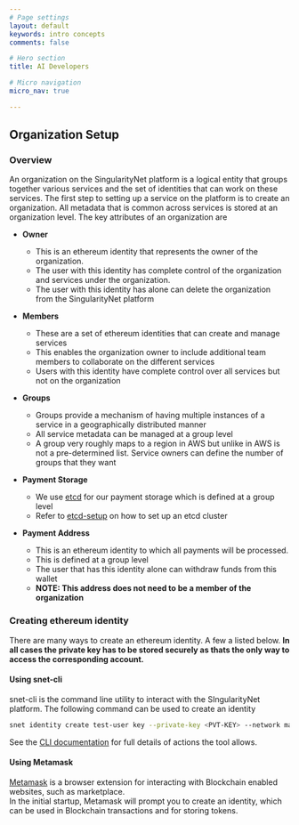 ```yaml
---
# Page settings
layout: default
keywords: intro concepts
comments: false

# Hero section
title: AI Developers

# Micro navigation
micro_nav: true

---
```

## Organization Setup

### Overview

An organization on the SingularityNet platform is a logical entity that groups together various services and the set of identities that can work on these services. The first step to setting up a service on the platform is to create an organization. All metadata that is common across services is stored at an organization level.
The key attributes of an organization are
* **Owner** 
    - This is an ethereum identity that represents the owner of the organization. 
    - The user with this identity has complete control of the organization and services under the organization. 
    - The user with this identity has alone can delete the organization from the SingularityNet platform

* **Members** 
    - These are a set of ethereum identities that can create and manage services
    - This enables the organization owner to include additional team members to collaborate on the different services
    - Users with this identity have complete control over all services but not on the organization

* **Groups**
    - Groups provide a mechanism of having multiple instances of a service in a geographically distributed manner
    - All service metadata can be managed at a group level
    - A group very roughly maps to a region in AWS but unlike in AWS is not a pre-determined list. Service owners can define the number of groups that they want


* **Payment Storage**
    - We use [etcd](etcd) for our payment storage which is defined at a group level
    - Refer to [etcd-setup](etcdsetup) on how to set up an etcd cluster

* **Payment Address**
    - This is an ethereum identity to which all payments will be processed.
    - This is defined at a group level
    - The user that has this identity alone can withdraw funds from this wallet
    - **NOTE: This address does not need to be a member of the organization**

### Creating ethereum identity

There are many ways to create an ethereum identity. A few a listed below. 
**In all cases the private key has to be stored securely as thats the only way to access the corresponding account.**

#### Using snet-cli

snet-cli is the command line utility to interact with the SIngularityNet platform. The following command can be used to create an identity

```sh
snet identity create test-user key --private-key <PVT-KEY> --network mainnet
```
See the <a href="http://snet-cli-docs.singularitynet.io/organization.html" target="_blank">CLI documentation</a> for full details of actions the tool allows.

#### Using Metamask

<a href="https://metamask.io/" target="_blank">Metamask</a> is a browser extension for interacting with Blockchain enabled websites, such as marketplace.  
In the initial startup, Metamask will prompt you to create an identity, which can be used in Blockchain transactions and for storing tokens.


